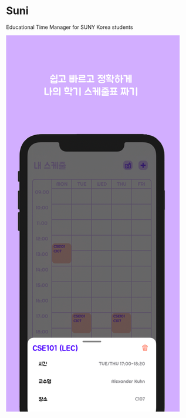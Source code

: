 # Suni
 Educational Time Manager for SUNY Korea students

![alt text](https://github.com/iianjun/Suni/blob/main/Images/1.png?raw=true?250x)
